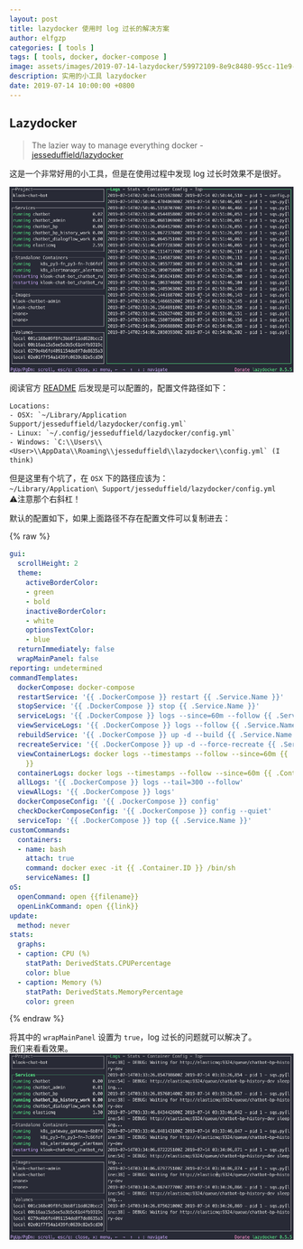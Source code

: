 ```yaml
---
layout: post
title: lazydocker 使用时 log 过长的解决方案
author: elfgzp
categories: [ tools ]
tags: [ tools, docker, docker-compose ]
image: assets/images/2019-07-14-lazydocker/59972109-8e9c8480-95cc-11e9-8350-38f7f86ba76d.png
description: 实用的小工具 lazydocker
date: 2019-07-14 10:00:00 +0800
---
```


## Lazydocker
>  The lazier way to manage everything docker - [jesseduffield/lazydocker](http://https://github.com/jesseduffield/lazydocker)

这是一个非常好用的小工具，但是在使用过程中发现 log 过长时效果不是很好。

![gif](/assets/images/2019-07-14-lazydocker/lazydocker-1.gif)

阅读官方 [README](http://https://github.com/jesseduffield/lazydocker/blob/master/docs/Config.md) 后发现是可以配置的，配置文件路径如下：  

```plain-text
Locations:
- OSX: `~/Library/Application Support/jesseduffield/lazydocker/config.yml`
- Linux: `~/.config/jesseduffield/lazydocker/config.yml`
- Windows: `C:\\Users\\<User>\\AppData\\Roaming\\jesseduffield\\lazydocker\\config.yml` (I think)
```

但是这里有个坑了，在 `OSX` 下的路径应该为：  
`~/Library/Application\ Support/jesseduffield/lazydocker/config.yml`  
⚠️注意那个右斜杠！  

默认的配置如下，如果上面路径不存在配置文件可以复制进去：

{% raw %}
```yaml
gui:
  scrollHeight: 2
  theme:
    activeBorderColor:
    - green
    - bold
    inactiveBorderColor:
    - white
    optionsTextColor:
    - blue
  returnImmediately: false
  wrapMainPanel: false
reporting: undetermined
commandTemplates:
  dockerCompose: docker-compose
  restartService: '{{ .DockerCompose }} restart {{ .Service.Name }}'
  stopService: '{{ .DockerCompose }} stop {{ .Service.Name }}'
  serviceLogs: '{{ .DockerCompose }} logs --since=60m --follow {{ .Service.Name }}'
  viewServiceLogs: '{{ .DockerCompose }} logs --follow {{ .Service.Name }}'
  rebuildService: '{{ .DockerCompose }} up -d --build {{ .Service.Name }}'
  recreateService: '{{ .DockerCompose }} up -d --force-recreate {{ .Service.Name }}'
  viewContainerLogs: docker logs --timestamps --follow --since=60m {{ .Container.ID
    }}
  containerLogs: docker logs --timestamps --follow --since=60m {{ .Container.ID }}
  allLogs: '{{ .DockerCompose }} logs --tail=300 --follow'
  viewAlLogs: '{{ .DockerCompose }} logs'
  dockerComposeConfig: '{{ .DockerCompose }} config'
  checkDockerComposeConfig: '{{ .DockerCompose }} config --quiet'
  serviceTop: '{{ .DockerCompose }} top {{ .Service.Name }}'
customCommands:
  containers:
  - name: bash
    attach: true
    command: docker exec -it {{ .Container.ID }} /bin/sh
    serviceNames: []
oS:
  openCommand: open {{filename}}
  openLinkCommand: open {{link}}
update:
  method: never
stats:
  graphs:
  - caption: CPU (%)
    statPath: DerivedStats.CPUPercentage
    color: blue
  - caption: Memory (%)
    statPath: DerivedStats.MemoryPercentage
    color: green
```
{% endraw %}

将其中的 `wrapMainPanel` 设置为 `true`，log 过长的问题就可以解决了。    
我们来看看效果。  
![gif2](/assets/images/2019-07-14-lazydocker/lazydocker-2.gif)
